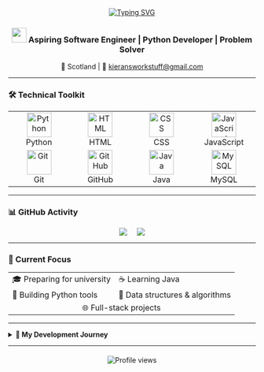<div align="center">
  <a href="https://git.io/typing-svg">
    <img src="https://readme-typing-svg.herokuapp.com?font=Righteous&size=50&pause=1000&color=4874c4&center=true&vCenter=true&width=500&lines=Welcome!%F0%9F%91%8B;I'm+Kieran!" alt="Typing SVG" />
  </a>
  
  <h3> 
    <img src="https://raw.githubusercontent.com/nixin72/nixin72/master/wave.gif" width="30px">
    Aspiring Software Engineer | Python Developer | Problem Solver
  </h3>
  
  📍 Scotland | 📨 kieransworkstuff@gmail.com
</div>

---

### 🛠️ Technical Toolkit

<div align="center">
  
<table>
  <tr>
    <td align="center" width="120">
      <img alt="Python" width="50px" src="https://cdn.jsdelivr.net/gh/devicons/devicon/icons/python/python-original.svg" />
      <br>Python
    </td>
    <td align="center" width="120">
      <img alt="HTML" width="50px" src="https://cdn.jsdelivr.net/gh/devicons/devicon/icons/html5/html5-original.svg" />
      <br>HTML
    </td>
    <td align="center" width="120">
      <img alt="CSS" width="50px" src="https://cdn.jsdelivr.net/gh/devicons/devicon/icons/css3/css3-original.svg" />
      <br>CSS
    </td>
    <td align="center" width="120">
      <img alt="JavaScript" width="50px" src="https://cdn.jsdelivr.net/gh/devicons/devicon/icons/javascript/javascript-original.svg" />
      <br>JavaScript
    </td>
  </tr>
  <tr>
    <td align="center" width="120">
      <img alt="Git" width="50px" src="https://cdn.jsdelivr.net/gh/devicons/devicon/icons/git/git-original.svg" />
      <br>Git
    </td>
    <td align="center" width="120">
      <img alt="GitHub" width="50px" src="https://cdn.jsdelivr.net/gh/devicons/devicon/icons/github/github-original.svg" />
      <br>GitHub
    </td>
    <td align="center" width="120">
      <img alt="Java" width="50px" src="https://cdn.jsdelivr.net/gh/devicons/devicon/icons/java/java-original.svg" />
      <br>Java
    </td>
    <td align="center" width="120">
      <img alt="MySQL" width="50px" src="https://cdn.jsdelivr.net/gh/devicons/devicon/icons/mysql/mysql-original.svg" />
      <br>MySQL
    </td>
  </tr>
</table>

</div>

---

### 📊 GitHub Activity

<div align="center">
  <div style="display: flex; justify-content: center; gap: 20px; flex-wrap: wrap;">
    <img src="https://github-readme-stats.vercel.app/api?username=Kieranmcm07&show_icons=true&theme=dark&hide_title=true" />
    <img src="https://github-readme-stats.vercel.app/api/top-langs/?username=Kieranmcm07&layout=compact&theme=dark&hide_border=true" />
  </div>
</div>

---

### 🚀 Current Focus
<div align="center">
  <table>
    <tr>
      <td>🎓 Preparing for university</td>
      <td>☕ Learning Java</td>
    </tr>
    <tr>
      <td>🐍 Building Python tools</td>
      <td>🧠 Data structures & algorithms</td>
    </tr>
    <tr>
      <td colspan="2" align="center">🌐 Full-stack projects</td>
    </tr>
  </table>
</div>

---

<details>
<summary><b>🧭 My Development Journey</b></summary>
  
<div align="center" style="margin-top: 15px;">
  
My coding journey began at age 8 with Scratch, discovering the thrill of creating interactive experiences. By 11, I was building websites with HTML/CSS, learning the power of visual design. At 13, Python became my tool of choice for solving complex problems and building practical applications.

Today, I'm focused on software engineering fundamentals: system design, algorithms, and professional development practices. I'm preparing for university studies while expanding my skills in Java and backend development.

</div>
</details>

---

<div align="center" style="margin-top: 20px;">
  <img src="https://komarev.com/ghpvc/?username=Kieranmcm07&color=blue&style=flat" alt="Profile views">
</div>
